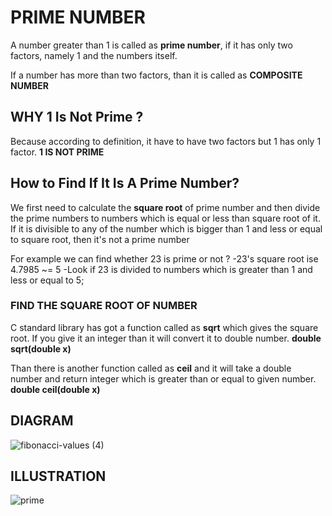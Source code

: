 # PRIME NUMBER
A number greater than 1 is called as __prime number__, if it has only two factors, namely 1 and the numbers itself.

If a number has more than two factors, than it is called as __COMPOSITE NUMBER__

## WHY 1 Is Not Prime ? 
Because according to definition, it have to have two factors but 1 has only 1 factor. __1 IS NOT PRIME__

## How to Find If It Is A Prime Number?
We first need to calculate the __square root__ of prime number and then divide the prime numbers to numbers which is equal or less than square root of it. If it is divisible
to any of the number which is bigger than 1 and less or equal to square root, then it's not a prime number

For example we can find whether 23 is prime or not ?
-23's square root ise 4.7985 ~= 5
-Look if 23 is divided to numbers which is greater than 1 and less or equal to 5;

### FIND THE SQUARE ROOT OF NUMBER
C standard library has got a function called as __sqrt__ which gives the square root. If you give it an integer than it will convert it to double number.
__double sqrt(double x)__

Than there is another function called as __ceil__ and it will take a double number and return integer which is greater than or equal to given number.
__double ceil(double x)__

## DIAGRAM

![fibonacci-values (4)](https://user-images.githubusercontent.com/89015461/183994749-e4834974-6e45-49e1-98c2-11a0b2cbb193.jpg)

## ILLUSTRATION

![prime](https://user-images.githubusercontent.com/89015461/183994936-89e30366-10d2-4458-8cd6-64752072c456.png)
